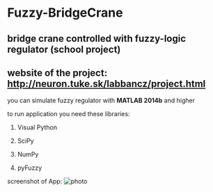 # Fuzzy-BridgeCrane
## bridge crane controlled with fuzzy-logic regulator (school project)

## website of the project: **http://neuron.tuke.sk/labbancz/project.html**


you can simulate fuzzy regulator with **MATLAB 2014b** and higher

to run application you need these libraries:

1. Visual Python

2. SciPy
 
3. NumPy

4. pyFuzzy


screenshot of App:
![photo](http://neuron.tuke.sk/labbancz/img/screen1.jpg)
